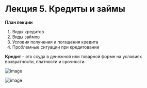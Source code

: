 # Лекция 5. Кредиты и займы

**План лекции**  
1. Виды кредитов  
2. Виды займов  
3. Условия получения и погашения кредита  
4. Проблемные ситуации при кредитовании

**Кредит** - это ссуда в денежной или товарной форме на условиях возвратности, платности и срочности.

![image](https://github.com/user-attachments/assets/e0887b2e-1e6c-4cef-a6bb-f2dd90e09df3)

![image](https://github.com/user-attachments/assets/66d3ad26-cd16-4066-87e6-1319fcc662ad)

